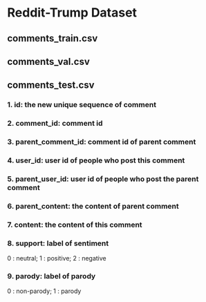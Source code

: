 # Reddit-Trump Dataset

## comments_train.csv
## comments_val.csv
## comments_test.csv
### 1. id: the new unique sequence of comment
### 2. comment_id: comment id
### 3. parent_comment_id: comment id of parent comment
### 4. user_id: user id of people who post this comment
### 5. parent_user_id: user id of people who post the parent comment
### 6. parent_content: the content of parent comment
### 7. content: the content of this comment
### 8. support: label of sentiment
0 : neutral;
1 : positive;
2 : negative
### 9. parody: label of parody
0 : non-parody;
1 : parody

